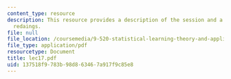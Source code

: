 ```yaml
---
content_type: resource
description: This resource provides a description of the session and a list of suggested
  redaings.
file: null
file_location: /coursemedia/9-520-statistical-learning-theory-and-applications-spring-2006/137518f9783b98d863467a917f9c85e8_lec17.pdf
file_type: application/pdf
resourcetype: Document
title: lec17.pdf
uid: 137518f9-783b-98d8-6346-7a917f9c85e8
---
```


